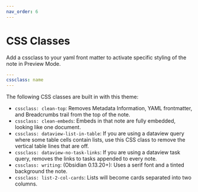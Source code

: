 ```yaml
---
nav_order: 6
---
```


# CSS Classes
Add a cssclass to your yaml front matter to activate specific styling of the note in Preview Mode. 

```yaml
---
cssclass: name
---
```

The following CSS classes are built in with this theme:

- `cssclass: clean-top`: Removes Metadata Information, YAML frontmatter, and Breadcrumbs trail from the top of the note.
- `cssclass: clean-embeds`: Embeds in that note are fully embedded, looking like one document.
- `cssclass: dataview-list-in-table`: If you are using a dataview query where some table cells contain lists, use this CSS class to remove the vertical table lines that are off.
- `cssclass: dataview-no-task-links`: If you are using a dataview task query, removes the links to tasks appended to every note.
- `cssclass: writing`: (Obsidian 0.13.20+): Uses a serif font and a tinted background the note.
- `cssclass: list-2-col-cards`: Lists will become cards separated into two columns.
